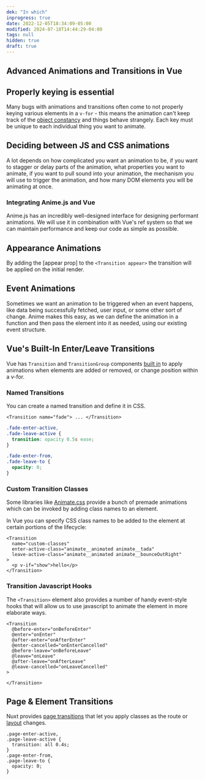 ```yaml
---
dek: "In which"
inprogress: true
date: 2022-12-05T18:34:09-05:00
modified: 2024-07-18T14:44:29-04:00
tags: null
hidden: true
draft: true
---
```

## Advanced Animations and Transitions in Vue

## Properly keying is essential

Many bugs with animations and transitions often come to not properly keying various elements in a `v-for` - this means the animation can't keep track of the [object constancy](https://bost.ocks.org/mike/constancy/) and things behave strangely. Each key must be unique to each individual thing you want to animate.

## Deciding between JS and CSS animations

A lot depends on how complicated you want an animation to be, if you want to stagger or delay parts of the animation, what properties you want to animate, if you want to pull sound into your animation, the mechanism you will use to trigger the animation, and how many DOM elements you will be animating at once.

### Integrating Anime.js and Vue

Anime.js has an incredibly well-designed interface for designing performant animations. We will use it in combination with Vue's ref system so that we can maintain performance and keep our code as simple as possible.

## Appearance Animations

By adding the [appear prop] to the `<Transition appear>` the transition will be applied on the initial render.

## Event Animations

Sometimes we want an animation to be triggered when an event happens, like data being successfully fetched, user input, or some other sort of change. Anime makes this easy, as we can define the animation in a function and then pass the element into it as needed, using our existing event structure.

## Vue's Built-In Enter/Leave Transitions

Vue has `Transition` and `TransitionGroup` components [built in](https://vuejs.org/guide/built-ins/transition) to apply animations when elements are added or removed, or change position within a v-for.

### Named Transitions

You can create a named transition and define it in CSS.

```vue
<Transition name="fade"> ... </Transition>
```

```css
.fade-enter-active,
.fade-leave-active {
  transition: opacity 0.5s ease;
}

.fade-enter-from,
.fade-leave-to {
  opacity: 0;
}
```

### Custom Transition Classes

Some libraries like [Animate.css](https://daneden.github.io/animate.css/) provide a bunch of premade animations which can be invoked by adding class names to an element.

In Vue you can specify CSS class names to be added to the element at certain portions of the lifecycle:

```vue
<Transition
  name="custom-classes"
  enter-active-class="animate__animated animate__tada"
  leave-active-class="animate__animated animate__bounceOutRight"
>
  <p v-if="show">hello</p>
</Transition>
```

### Transition Javascript Hooks

The `<Transition>` element also provides a number of handy event-style hooks that will allow us to use javascript to animate the element in more elaborate ways.

```vue
<Transition
  @before-enter="onBeforeEnter"
  @enter="onEnter"
  @after-enter="onAfterEnter"
  @enter-cancelled="onEnterCancelled"
  @before-leave="onBeforeLeave"
  @leave="onLeave"
  @after-leave="onAfterLeave"
  @leave-cancelled="onLeaveCancelled"
>

</Transition>
```

## Page & Element Transitions

Nuxt provides [page transitions](https://nuxt.com/docs/getting-started/transitions#page-transitions) that let you apply classes as the route or [layout](https://nuxt.com/docs/getting-started/transitions#layout-transitions) changes.

```
.page-enter-active,
.page-leave-active {
  transition: all 0.4s;
}
.page-enter-from,
.page-leave-to {
  opacity: 0;
}
```